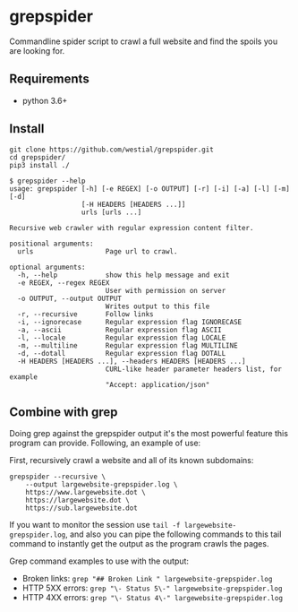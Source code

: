 grepspider
==========

Commandline spider script to crawl a full website and find the spoils you are 
looking for.

## Requirements ##

* python 3.6+

## Install ##

```
git clone https://github.com/westial/grepspider.git
cd grepspider/
pip3 install ./
```

```
$ grepspider --help
usage: grepspider [-h] [-e REGEX] [-o OUTPUT] [-r] [-i] [-a] [-l] [-m] [-d]
                  [-H HEADERS [HEADERS ...]]
                  urls [urls ...]

Recursive web crawler with regular expression content filter.

positional arguments:
  urls                  Page url to crawl.

optional arguments:
  -h, --help            show this help message and exit
  -e REGEX, --regex REGEX
                        User with permission on server
  -o OUTPUT, --output OUTPUT
                        Writes output to this file
  -r, --recursive       Follow links
  -i, --ignorecase      Regular expression flag IGNORECASE
  -a, --ascii           Regular expression flag ASCII
  -l, --locale          Regular expression flag LOCALE
  -m, --multiline       Regular expression flag MULTILINE
  -d, --dotall          Regular expression flag DOTALL
  -H HEADERS [HEADERS ...], --headers HEADERS [HEADERS ...]
                        CURL-like header parameter headers list, for example
                        "Accept: application/json"

```

## Combine with grep ##

Doing grep against the grepspider output it's the most powerful feature this
program can provide. Following, an example of use:

First, recursively crawl a website and all of its known subdomains:

```
grepspider --recursive \
    --output largewebsite-grepspider.log \
    https://www.largewebsite.dot \
    https://largewebsite.dot \
    https://sub.largewebsite.dot
```

If you want to monitor the session use `tail -f largewebsite-grepspider.log`, 
and also you can pipe the following commands to this tail command to instantly 
get the output as the program crawls the pages.

Grep command examples to use with the output:

* Broken links: `grep "## Broken Link " largewebsite-grepspider.log`
* HTTP 5XX errors: `grep "\- Status 5\-" largewebsite-grepspider.log`
* HTTP 4XX errors: `grep "\- Status 4\-" largewebsite-grepspider.log`
